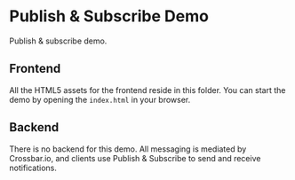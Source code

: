# Publish & Subscribe Demo

Publish & subscribe demo.

## Frontend

All the HTML5 assets for the frontend reside in this folder. You can start the demo by opening the `index.html` in your browser.

## Backend

There is no backend for this demo. All messaging is mediated by Crossbar.io, and clients use Publish & Subscribe to send and receive notifications.
